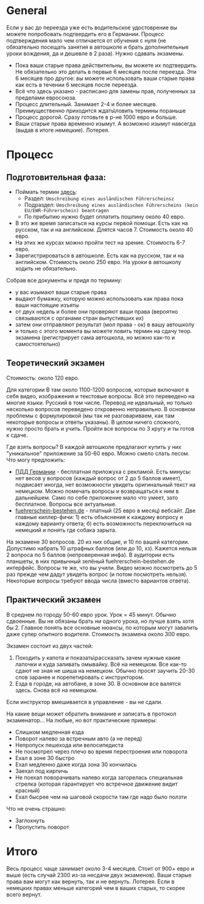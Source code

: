 # General

Если у вас до переезда уже есть водительское удостоврение вы можете попробовать подтвердить его в Германии. Процесс подтверждения мало чем отличается от обучения с нуля (не обязательно посещать занятия в автошколе и брать дополнительные уроки вождения, да и дешевле в 2 раза). Нужно сдавать экзамены. 

- Пока ваши старые права действительны, вы можете их подтвердить. Не обязательно это делать в первые 6 месяцев после переезда. Эти 6 месяцев про другое: вы можете использовать ваши старые права как есть в течении 6 месяцев после переезда.
- Всё что здесь указано - расписано для замены прав, полученных за пределами евросоюза. 
- Процесс длительный. Занимает 2-4 и более месяцев. Преимущественно приходится ждать\ловить термины пораньше
- Процесс дорогой. Сразу готовьте в р-не 1000 евро и больше.
- Ваши старые права временно изымут. А возможно изымут навсегда (выдав в итоге немецкие). Лотерея.

# Процесс

## Подготовительная фаза:

  - Поймать термин [здесь](https://www.muenchen.de/rathaus/terminvereinbarung_fs.html):
    - Раздел: `Umschreibung eines ausländischen Führerscheinsz`
    - Подраздел: `Umschreibung eines ausländischen Führerscheins (kein EU/EWR-Führerschein) beantragen`
    - По прибытию нужно будет оплатить пошлину около 40 евро.
  - В это же время записаться на курсы первой помощи. Есть как на русском, так и на английском. Длятся часов 7. Стоимость около 40 евро.
  - На этих же курсах можно пройти тест на зрение. Стоимость 6-7 евро.
  - Зарегистрироваться в автошколе. Есть как на русском, так и на английском. Стоимость около 250 евро. На уроки в автошколу ходить не обязательно.
  
Собрав все документы и придя по термину:
- у вас изымают ваши старые права
- выдают бумажку, которую можно использовать как права пока ваши настоящие изъяты
- от двух недель и более они проверяют ваши права (вероятно связываются с органами стран выпустивших их)
- затем они отправляют результат (мол права - ок) в вашу автошколу
- и только с этого момента вы можете ловить термин на сдачу теор. экзамена (регистрирует сама автошкола, но можно как-то и самостоятельно)

## Теоретический экзамен

Стоимость: около 120 евро.

Для категории B там около 1100-1200 вопросов, которые включают в себя видео, изображения и текстовые вопросы. Всё это переведено на многие языки. Русский в том числе. Перевод не идеальный, но только несколько вопросов переведено откровенно неправильно. В основном проблемы с формулировкой (мы так не разговариваем, как там некоторые вопросы и ответы указаны). В целом ничего сложного, нужно просто брать и учить. Пройти все вопросы по 3 кругу и ты готов к сдаче.

Где взять вопросы? В каждой автошколе предлагают купить у них "уникальное" приложение за 50-60 евро. Можно смело слать лесом. Что могу предложить:
- [ПДД Германии](https://play.google.com/store/apps/details?id=com.kombinat.app.pdd.ru) - бесплатная приложуха с рекламой. Есть минусы: нет весов у вопросов (каждый вопрос от 2 до 5 баллов имеет), подвисает иногда, нет возможности увидеть оригинальный текст на немецком. Можно помечать вопросы и возвращаться к ним в дальнейшем. Само по себе приложение мало что умеет, зато бесплатное. Вопросы все актуальные.
- [fuehrerschein-bestehen.de](https://ru.fuehrerschein-bestehen.de/fuehrerscheintest/preise.aspx) - платный (25 евро в месяц) вебсайт. Две главные киллер-фичи: 1) есть объяснения к каждому вопросу и каждому варианту ответа; б) есть возможность переключиться на немецкий и понять где собака зарыта.

На экзамене 30 вопросов. 20 из них общие, и 10 по вашей категории. Допустимо набрать 10 штрафных баллов (или до 10, хз). Кажется нельзя 2 вопроса по 5 баллов (непроверенная инфа). В аудитории есть планшеты, в них привычный зелёный fuehrerschein-bestehen.de интерфейс. Вопросы те же, что вы учили. Видео можно посмотреть до 5 раз прежде чем дадут увидеть вопрос (и потом посмотреть нельзя). Некоторые вопросы требуют ввода числа (вместо вариантов ответа).

## Практический экзамен

В среднем по городу 50-60 евро урок. Урок = 45 минут. Обычно сдвоенные. Вы не обязаны брать ни одного урока, но лучше взять хотя бы 2. Главное понять все основные нюансы, по которым могут завалить даже супер опытного водителя. Стоимость экзамена около 300 евро. 

Экзамен состоит из двух частей:
1. Походить у капота и показать\рассказать зачем нужные какие лапочки и куда заливать омывайку. Всё на немецком. Все как-то сдают не зная не шиша на немецком. Обычно просят заучить 20-30 слов заранее и порепетировать с инструктором.
2. Езда в городе, на автобане, в зоне 30. В основном все валятся здесь. Снова всё на немецком. 

Если инструктор вмешивается в управление - вы не сдали. 

На какие вещи может обратить внимание и записать в протокол экзаменатор... На любые, но вот практические примеры:
- Слишком медленная езда
- Поворот налево за встречным авто (а не перед)
- Непропуск пешехода или велосипедиста
- Не посмотрел через плечо во время перестроения или поворота
- Ехал в зоне 30 быстро
- Ехал медленно даже когда зона 30 кончилась
- Заехал под кирпичь
- Не поехал поворачивать налево когда загорелась специальная стрелка (которая гарантирует что встречное движение видит красный)
- Ехал бысрее чем на шаговой скорости там где надо было ползти

Что не очень страшно:
- Заглохнуть
- Пропустить поворот

# Итого

Весь процесс чаще занимает около 3-4 месяцев. Стоит от 900+ евро и выше (есть случай 2300 из-за несдачи двух экзаменов). 
Ваши старые права вам могут как вернуть, так и не вернуть. Лотерея. Если в немецких правах меньше категорий чем в ваших старых, то скорее всего вернут.
